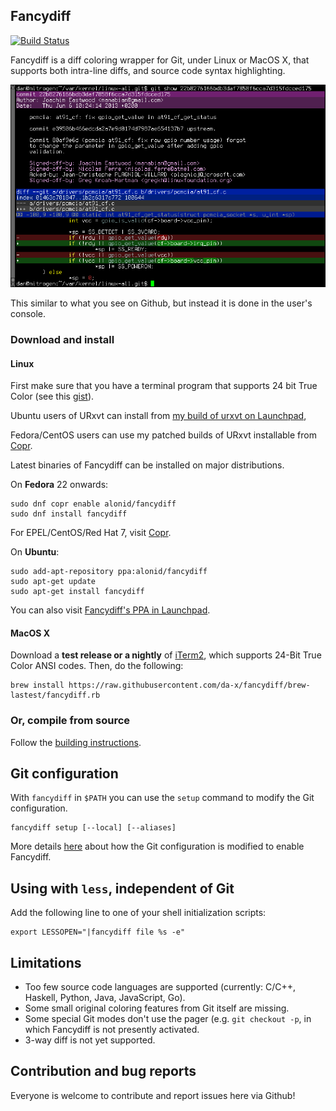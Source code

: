 ## Fancydiff

[![Build Status](https://travis-ci.org/da-x/fancydiff.svg?branch=master)](https://travis-ci.org/da-x/fancydiff)

Fancydiff is a diff coloring wrapper for Git, under Linux or MacOS X, that supports both intra-line diffs, and source code syntax highlighting.

<img src="doc/fancydiff-example.png">

This similar to what you see on Github, but instead it is done in the user's console.

### Download and install

#### Linux

First make sure that you have a terminal program that supports 24 bit True Color (see this [gist](https://gist.github.com/XVilka/8346728)).

Ubuntu users of URxvt can install from [my build of urxvt on Launchpad](https://launchpad.net/~alonid/+archive/ubuntu/rxvt-console-24bit-color),

Fedora/CentOS users can use my patched builds of URxvt installable from [Copr](https://copr.fedorainfracloud.org/coprs/alonid/rxvt-unicode-24bit-ansi-color/).

Latest binaries of Fancydiff can be installed on major distributions.

On **Fedora** 22 onwards:

```
sudo dnf copr enable alonid/fancydiff
sudo dnf install fancydiff
```

For EPEL/CentOS/Red Hat 7, visit [Copr](https://copr.fedorainfracloud.org/coprs/alonid/fancydiff/).

On **Ubuntu**:

```
sudo add-apt-repository ppa:alonid/fancydiff
sudo apt-get update
sudo apt-get install fancydiff
```

You can also visit [Fancydiff's PPA in Launchpad](https://launchpad.net/~alonid/+archive/ubuntu/fancydiff).

#### MacOS X

Download a **test release or a nightly** of [iTerm2](https://www.iterm2.com/downloads.html), which supports 24-Bit True Color
ANSI codes. Then, do the following:

```
brew install https://raw.githubusercontent.com/da-x/fancydiff/brew-lastest/fancydiff.rb
```

### Or, compile from source

Follow the [building instructions](doc/compilation-from-source.md).

## Git configuration

With `fancydiff` in `$PATH` you can use the `setup` command to modify the Git configuration.

```
fancydiff setup [--local] [--aliases]
```

More details [here](doc/git-configuration.md) about how the Git configuration is modified
to enable Fancydiff.

## Using with `less`, independent of Git

Add the following line to one of your shell initialization scripts:

```
export LESSOPEN="|fancydiff file %s -e"
```

## Limitations

 * Too few source code languages are supported (currently: C/C++, Haskell,
   Python, Java, JavaScript, Go).
 * Some small original coloring features from Git itself are missing.
 * Some special Git modes don't use the pager (e.g. `git checkout -p`, 
   in which Fancydiff is not presently activated.
 * 3-way diff is not yet supported.

## Contribution and bug reports

Everyone is welcome to contribute and report issues here via Github!
